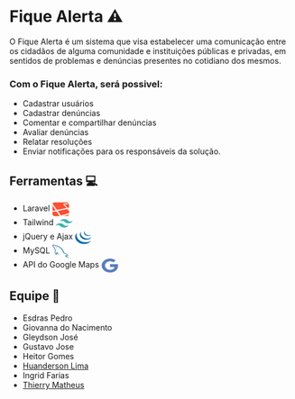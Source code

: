 # Fique Alerta ⚠️
 O Fique Alerta é um sistema que visa estabelecer uma comunicação entre os cidadãos de alguma comunidade e instituições públicas e privadas, em sentidos de problemas e denúncias presentes no cotidiano dos mesmos.
 
 ### Com o Fique Alerta, será possivel:
 * Cadastrar usuários
 * Cadastrar denúncias
 * Comentar e compartilhar denúncias
 * Avaliar denúncias
 * Relatar resoluções
 * Enviar notificações para os responsáveis da solução.
 
 ## Ferramentas :computer:
 * Laravel <img align="center" alt="Laravel" height="25" width="30" src="https://raw.githubusercontent.com/devicons/devicon/master/icons/laravel/laravel-plain.svg">
 * Tailwind <img align="center" alt="Tailwindcss" height="25" width="30" src="https://raw.githubusercontent.com/devicons/devicon/master/icons/tailwindcss/tailwindcss-plain.svg">
 * jQuery e Ajax <img align="center" alt="Jquery" height="25" width="30" src="https://raw.githubusercontent.com/devicons/devicon/master/icons/jquery/jquery-plain.svg">
 * MySQL <img align="center" alt="MySQL" height="25" width="30" src="https://raw.githubusercontent.com/devicons/devicon/master/icons/mysql/mysql-plain.svg">
 * API do Google Maps <img align="center" alt="GoogleMaps" height="25" width="30" src="https://raw.githubusercontent.com/devicons/devicon/master/icons/google/google-plain.svg">


## Equipe :handshake:
* Esdras Pedro
* Giovanna do Nacimento
* Gleydson José
* Gustavo Jose
* Heitor Gomes
* [Huanderson Lima](https://github.com/huandersonlima)
* Ingrid Farias
* [Thierry Matheus](https://github.com/ThierryMatheus)






